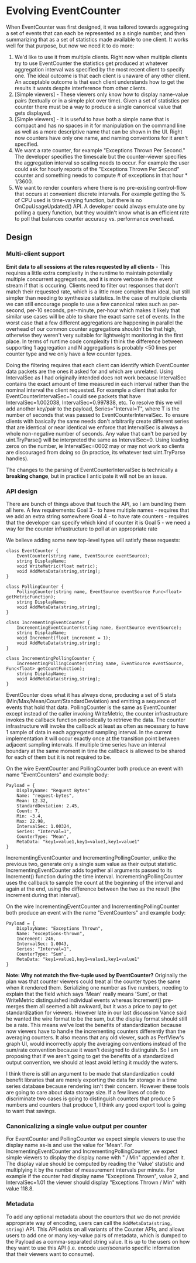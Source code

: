 # Evolving EventCounter

When EventCounter was first designed, it was tailored towards aggregating a set of events that can each be represented as a single number, and then summarizing that as a set of statistics made available to one client. It works well for that purpose, but now we need it to do more:

1. We'd like to use it from multiple clients. Right now when multiple clients try to use EventCounter the statistics get produced at whatever aggregation interval was specified by the most recent client to specify one. The ideal outcome is that each client is unaware of any other client. An acceptable outcome is that each client understands how to get the results it wants despite interference from other clients.
2. [Simple viewers] - These viewers only know how to display name-value pairs (textually or in a simple plot over time). Given a set of statistics per counter there must be a way to produce a single canonical value that gets displayed.
3. [Simple viewers] - It is useful to have both a simple name that is compact and has no spaces in it for manipulation on the command line as well as a more descriptive name that can be shown in the UI. Right now counters have only one name, and naming conventions for it aren't specified.
4. We want a rate counter, for example "Exceptions Thrown Per Second." The developer specifies the timescale but the counter-viewer specifies the aggregation interval so scaling needs to occur. For example the user could ask for hourly reports of the "Exceptions Thrown Per Second" counter and something needs to compute # of exceptions in that hour * 1/3600.
5. We want to render counters where there is no pre-existing control-flow that occurs at convenient discrete intervals. For example getting the % of CPU used is time-varying function, but there is no OnCpuUsageUpdated() API. A developer could always emulate one by polling a query function, but they wouldn't know what is an efficient rate to poll that balances counter accuracy vs. performance overhead.


## Design


### Multi-client support ###

**Emit data to all sessions at the rates requested by all clients** - This requires a little extra complexity in the runtime to maintain potentially multiple concurrent aggregations, and it is more verbose in the event stream if that is occuring. Clients need to filter out responses that don't match their requested rate, which is a little more complex than ideal, but still simpler than needing to synthesize statistics. In the case of multiple clients we can still encourage people to use a few canonical rates such as per-second, per-10 seconds, per-minute, per-hour which makes it likely that similar use cases will be able to share the exact same set of events. In the worst case that a few different aggregations are happening in parallel the overhead of our common counter aggregations shouldn't be that high, otherwise they weren't very suitable for lightweight monitoring in the first place. In terms of runtime code complexity I think the difference between supporting 1 aggregation and N aggregations is probably <50 lines per counter type and we only have a few counter types.

Doing the filtering requires that each client can identify which EventCounter data packets are the ones it asked for and which are unrelated. Using IntervalSec as I had originally intended does not work because IntervalSec contains the exact amount of time measured in each interval rather than the nominal interval the client requested. For example a client that asks for EventCounterIntervalSec=1 could see packets that have IntervalSec=1.002038, IntervalSec=0.997838, etc. To resolve this we will add another key/pair to the payload, Series="Interval=T", where T is the number of seconds that was passed to EventCounterIntervalSec. To ensure clients with basically the same needs don't arbitrarily create different series that are identical or near identical we enforce that IntervalSec is always a whole non-negative number of seconds. Any value that can't be parsed by uint.TryParse() will be interpreted the same as IntervalSec=0. Using leading zeros on the number, ie IntervalSec=0002 may or may not work so clients are discouraged from doing so (in practice, its whatever text uint.TryParse handles).

The changes to the parsing of EventCounterIntervalSec is technically a **breaking change**, but in practice I anticipate it will not be an issue.


### API design ###

There are bunch of things above that touch the API, so I am bundling them all here. A few requirements:
Goal 3 - to have multiple names - requires that we add an extra string somewhere
Goal 4 - to have rate counters - requires that the developer can specify which kind of counter it is
Goal 5 - we need a way for the counter infrastructure to poll at an appropriate rate


We believe adding some new top-level types will satisfy these requests:

    class EventCounter {
        EventCounter(string name, EventSource eventSource);
        string DisplayName;
        void WriteMetric(float metric);
        void AddMetaData(string,string);
    }

    class PollingCounter {
        PollingCounter(string name, EventSource eventSource Func<float> getMetricFunction);
        string DisplayName;
        void AddMetaData(string,string);
    }

    class IncrementingEventCounter {
        IncrementingEventCounter(string name, EventSource eventSource);
        string DisplayName;
        void Increment(float increment = 1);
        void AddMetaData(string,string);
    }

    class IncrementingPollingCounter {
        IncrementingPollingCounter(string name, EventSource eventSource, Func<float> getCountFunction);
        string DisplayName;
        void AddMetaData(string,string);
    }
    

EventCounter does what it has always done, producing a set of 5 stats (Min/Max/Mean/Count/StandardDeviation) and emitting a sequence of events that hold that data. PollingCounter is the same as EventCounter except instead of the caller invoking WriteMetric, the counter infrastructure invokes the callback function periodically to retrieve the data. The counter infrastructure will invoke the callback at least as often as necessary to have 1 sample of data in each aggregated sampling interval. In the current implementation it will occur exactly once at the transition point between adjacent sampling intervals. If multiple time series have an interval boundary at the same moment in time the callback is allowed to be shared for each of them but it is not required to be. 

On the wire EventCounter and PollingCounter both produce an event with name "EventCounters" and example body:
    
    Payload = {
        DisplayName: "Request Bytes"
        Name: "request-bytes",
        Mean: 12.32,
        StandardDeviation: 2.45,
        Count: 7,
        Min: -3.4,
        Max: 22.98,
        IntervalSec: 1.00324,
        Series: "Interval=1",
        CounterType: "Mean",
        MetaData: "key1=value1,key1=value1,key1=value1"
    }
        


IncrementingEventCounter and IncrementingPollingCounter, unlike the previous two, generate only a single sum value as their output statistic. IncrementingEventCounter adds together all arguments passed to its Increment() function during the time interval. IncrementingPollingCounter uses the callback to sample the count at the beginning of the interval and again at the end, using the difference between the two as the result (the increment during that interval). 

On the wire IncrementingEventCounter and IncrementingPollingCounter both produce an event with the name "EventCounters" and example body:

    Payload = {
        DisplayName: "Exceptions Thrown",
        Name: "exceptions-thrown",
        Increment: 246,
        IntervalSec: 1.0043,
        Series: "Interval=1",
        CounterType: "Sum",
        MetaData: "key1=value1,key1=value1,key1=value1"
    }


**Note: Why not match the five-tuple used by EventCounter?** Originally the plan was that counter viewers could treat all the counter types the same when it rendered them. Serializing one number as five numbers, needing to explain that the field which says 'Mean' really means 'Sum', or that WriteMetric distinguished individual events whereas Increment() pre-merges them all seemed a bit awkward, but it was a price to pay to get standardization for viewers. However late in our last discussion Vance said he wanted the wire format to be the sum, but the display format should still be a rate. This means we've lost the benefits of standardization because now viewers have to handle the incrementing counters differently than the averaging counters. It also means that any old viewer, such as PerfView's graph UI, would incorrectly apply the averaging conventions instead of the sum/rate convention because it wasn't designed to distinguish. So I am proposing that if we aren't going to get the benefits of a standardized output convention, we should at least avoid letting it muddy the waters.

I think there is still an argument to be made that standardization could benefit libraries that are merely exporting the data for storage in a time series database because rendering isn't their concern. However these tools are going to care about data storage size. If a few lines of code to discriminate two cases is going to distinguish counters that produce 5 numbers and counters that produce 1, I think any good export tool is going to want that savings.

### Canonicalizing a single value output per counter ###

For EventCounter and PollingCounter we expect simple viewers to use the display name as-is and use the value for 'Mean'. For IncrementingEventCounter and IncrementingPollingCounter, we expect simple viewers to display the display name with " / Min" appended after it. The display value should be computed by reading the 'Value' statistic and multiplying it by the number of measurement intervals per minute. For example if the counter had display name "Exceptions Thrown", value 2, and IntervalSec=1.01 the viewer should display "Exceptions Thrown / Min" with value 118.8.


### Metadata

To add any optional metadata about the counters that we do not provide appropriate way of encoding, users can call the `AddMetaData(string, string)` API. This API exists on all variants of the Counter APIs, and allows users to add one or many key-value pairs of metadata, which is dumped to the Payload as a comma-separated string value. It is up to the users on how they want to use this API (i.e. encode user/scenario specific information that their viewers want to consume).